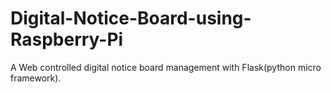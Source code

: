 # Digital-Notice-Board-using-Raspberry-Pi
A Web controlled digital notice board management with Flask(python micro framework).
